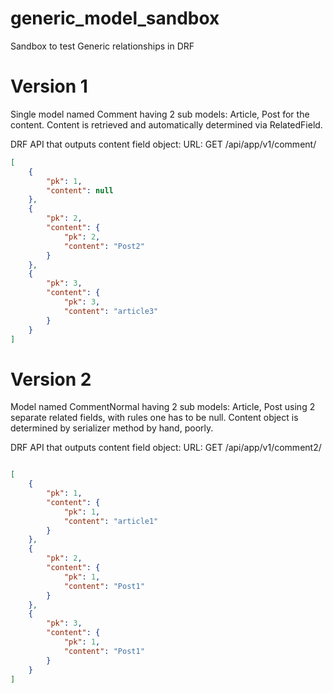 # generic_model_sandbox
Sandbox to test Generic relationships in DRF

# Version 1

Single model named Comment having 2 sub models: Article, Post for the content.
Content is retrieved and automatically determined via RelatedField.  

DRF API that outputs content field object:
URL: GET /api/app/v1/comment/
```json
[
    {
        "pk": 1,
        "content": null
    },
    {
        "pk": 2,
        "content": {
            "pk": 2,
            "content": "Post2"
        }
    },
    {
        "pk": 3,
        "content": {
            "pk": 3,
            "content": "article3"
        }
    }
]
```

# Version 2

Model named CommentNormal having 2 sub models: Article, Post using 2 separate related fields,
with rules one has to be null.
Content object is determined by serializer method by hand, poorly.

DRF API that outputs content field object:
URL: GET /api/app/v1/comment2/
```json

[
    {
        "pk": 1,
        "content": {
            "pk": 1,
            "content": "article1"
        }
    },
    {
        "pk": 2,
        "content": {
            "pk": 1,
            "content": "Post1"
        }
    },
    {
        "pk": 3,
        "content": {
            "pk": 1,
            "content": "Post1"
        }
    }
]
```